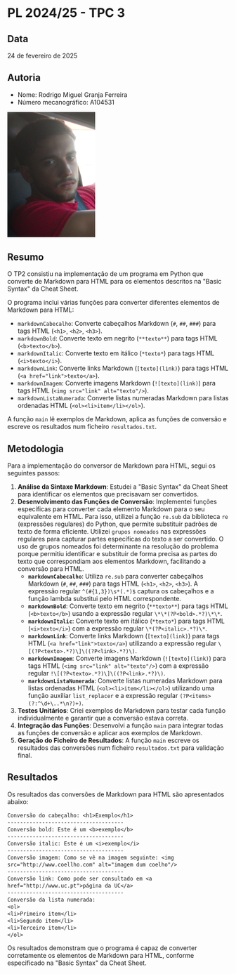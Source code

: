 # PL 2024/25 - TPC 3

## Data
24 de fevereiro de 2025

## Autoria
- Nome: Rodrigo Miguel Granja Ferreira
- Número mecanográfico: A104531
<img src="../foto.jpg" alt="Minha Foto" width="200"/>

## Resumo 
O TP2 consistiu na implementação de um programa em Python que converte de Markdown para HTML para os elementos descritos na "Basic Syntax" da Cheat Sheet.

O programa inclui várias funções para converter diferentes elementos de Markdown para HTML:

- `markdownCabecalho`: Converte cabeçalhos Markdown (`#`, `##`, `###`) para tags HTML (`<h1>`, `<h2>`, `<h3>`).
- `markdownBold`: Converte texto em negrito (`**texto**`) para tags HTML (`<b>texto</b>`).
- `markdownItalic`: Converte texto em itálico (`*texto*`) para tags HTML (`<i>texto</i>`).
- `markdownLink`: Converte links Markdown (`[texto](link)`) para tags HTML (`<a href="link">texto</a>`).
- `markdownImagem`: Converte imagens Markdown (`![texto](link)`) para tags HTML (`<img src="link" alt="texto"/>`).
- `markdownListaNumerada`: Converte listas numeradas Markdown para listas ordenadas HTML (`<ol><li>item</li></ol>`).

A função `main` lê exemplos de Markdown, aplica as funções de conversão e escreve os resultados num ficheiro `resultados.txt`.

## Metodologia

Para a implementação do conversor de Markdown para HTML, segui os seguintes passos:

1. **Análise da Sintaxe Markdown**: Estudei a "Basic Syntax" da Cheat Sheet para identificar os elementos que precisavam ser convertidos.
2. **Desenvolvimento das Funções de Conversão**: Implementei funções específicas para converter cada elemento Markdown para o seu equivalente em HTML. Para isso, utilizei a função `re.sub` da biblioteca `re` (expressões regulares) do Python, que permite substituir padrões de texto de forma eficiente. Utilizei `grupos nomeados` nas expressões regulares para capturar partes específicas do texto a ser convertido. O uso de grupos nomeados foi determinante na resolução do problema porque permitiu identificar e substituir de forma precisa as partes do texto que correspondiam aos elementos Markdown, facilitando a conversão para HTML.
    - **`markdownCabecalho`**: Utiliza `re.sub` para converter cabeçalhos Markdown (`#`, `##`, `###`) para tags HTML (`<h1>`, `<h2>`, `<h3>`). A expressão regular `^(#{1,3})\s*(.*)$` captura os cabeçalhos e a função lambda substitui pelo HTML correspondente.
    - **`markdownBold`**: Converte texto em negrito (`**texto**`) para tags HTML (`<b>texto</b>`) usando a expressão regular `\*\*(?P<bold>.*?)\*\*`.
    - **`markdownItalic`**: Converte texto em itálico (`*texto*`) para tags HTML (`<i>texto</i>`) com a expressão regular `\*(?P<italic>.*?)\*`.
    - **`markdownLink`**: Converte links Markdown (`[texto](link)`) para tags HTML (`<a href="link">texto</a>`) utilizando a expressão regular `\[(?P<texto>.*?)\]\((?P<link>.*?)\)`.
    - **`markdownImagem`**: Converte imagens Markdown (`![texto](link)`) para tags HTML (`<img src="link" alt="texto"/>`) com a expressão regular `!\[(?P<texto>.*?)\]\((?P<link>.*?)\)`.
    - **`markdownListaNumerada`**: Converte listas numeradas Markdown para listas ordenadas HTML (`<ol><li>item</li></ol>`) utilizando uma função auxiliar `list_replacer` e a expressão regular `(?P<items>(?:^\d+\..*\n?)+)`.
3. **Testes Unitários**: Criei exemplos de Markdown para testar cada função individualmente e garantir que a conversão estava correta.
4. **Integração das Funções**: Desenvolvi a função `main` para integrar todas as funções de conversão e aplicar aos exemplos de Markdown.
5. **Geração do Ficheiro de Resultados**: A função `main` escreve os resultados das conversões num ficheiro `resultados.txt` para validação final.

## Resultados

Os resultados das conversões de Markdown para HTML são apresentados abaixo:

```plaintext
Conversão do cabeçalho: <h1>Exemplo</h1>
-------------------------------------
Conversão bold: Este é um <b>exemplo</b>
-------------------------------------
Conversão italic: Este é um <i>exemplo</i>
-------------------------------------
Conversão imagem: Como se vê na imagem seguinte: <img src="http://www.coellho.com" alt="imagem dum coelho"/>
-------------------------------------
Conversão link: Como pode ser consultado em <a href="http://www.uc.pt">página da UC</a>
-------------------------------------
Conversão da lista numerada:
<ol>
<li>Primeiro item</li>
<li>Segundo item</li>
<li>Terceiro item</li>
</ol>
```

Os resultados demonstram que o programa é capaz de converter corretamente os elementos de Markdown para HTML, conforme especificado na "Basic Syntax" da Cheat Sheet.

